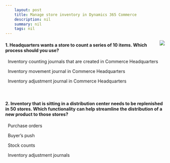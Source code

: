 ```yaml
---
    layout: post
    title: Manage store inventory in Dynamics 365 Commerce  
    description: nil
    summary: nil
    tags: nil
---
```



 <a target="_blank" href="https://docs.microsoft.com/en-us/learn/modules/manage-store-inventory-commerce/14-check/"><i class="fas fa-external-link-alt"></i> </a>
 <img align="right" src="https://docs.microsoft.com/en-us/learn/achievements/manage-store-inventory-commerce.svg">
####  1. Headquarters wants a store to count a series of 10 items. Which process should you use?


<i class='fas fa-check-square' style='color: Dodgerblue;'></i> &nbsp;&nbsp;Inventory counting journals that are created in Commerce Headquarters

<i class='far fa-square'></i> &nbsp;&nbsp;Inventory movement journal in Commerce Headquarters

<i class='far fa-square'></i> &nbsp;&nbsp;Inventory adjustment journal in Commerce Headquarters
<br />
<br />
<br />

####  2. Inventory that is sitting in a distribution center needs to be replenished in 50 stores. Which functionality can help streamline the distribution of a new product to those stores?


<i class='far fa-square'></i> &nbsp;&nbsp;Purchase orders

<i class='fas fa-check-square' style='color: Dodgerblue;'></i> &nbsp;&nbsp;Buyer’s push

<i class='far fa-square'></i> &nbsp;&nbsp;Stock counts

<i class='far fa-square'></i> &nbsp;&nbsp;Inventory adjustment journals
<br />
<br />
<br />
